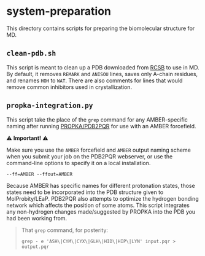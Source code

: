 # system-preparation
This directory contains scripts for preparing the biomolecular structure for MD.

## `clean-pdb.sh`
This script is meant to clean up a PDB downloaded from [RCSB](https://www.rcsb.org/)
to use in MD.
By default, it removes `REMARK` and `ANISOU` lines, saves only A-chain residues,
and renames `HOH` to `WAT`.
There are also comments for lines that would remove common inhibitors used in
crystallization.

## `propka-integration.py`
This script take the place of the `grep` command for any AMBER-specific naming
after running [PROPKA/PDB2PQR](https://server.poissonboltzmann.org/pdb2pqr) for
use with an AMBER forcefield.

:warning: **Important!** :warning:

Make sure you use the `AMBER` forcefield and `AMBER` output naming scheme when
you submit your job on the PDB2PQR webserver, or use the command-line options
to specify it on a local installation.
```
--ff=AMBER --ffout=AMBER
```

Because AMBER has specific names for different protonation states, those states
need to be incorporated into the PDB structure given to MolProbity/LEaP.
PDB2PQR also attempts to optimize the hydrogen bonding network which affects
the position of some atoms.
This script integrates any non-hydrogen changes made/suggested by PROPKA into
the PDB you had been working from.

> That `grep` command, for posterity:
> ```
> grep - e 'ASH\|CYM\|CYX\|GLH\|HID\|HIP\|LYN' input.pqr > output.pqr
> ```
